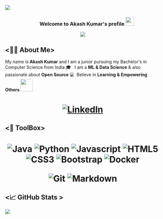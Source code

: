 <div>
<img align="center" src="https://i.imgur.com/4ASafy0.png">
</div>

<h3 align="center">
  &nbsp;&nbsp;&nbsp;&nbsp;&nbsp;&nbsp;&nbsp;Welcome to Akash Kumar's profile
  <img src="https://media.giphy.com/media/hvRJCLFzcasrR4ia7z/giphy.gif" width="28">
</h3>

<!-- Typing SVG by DenverCoder1 - https://github.com/DenverCoder1/readme-typing-svg -->
<p align="center">
<!--   <a href="https://github.com/DenverCoder1/readme-typing-svg"> -->
    <img src="https://readme-typing-svg.herokuapp.com?color=E22FE4&width=380&height=45&lines=Open-Source+Enthusiast;Always+Learning+New+Things;Empowering+Others;Nice+To+Meet+You+...&center=true"></a>

</p>

<!-- Badges template - https://github.com/badges/shields -->


## <👨‍💻 About Me>

My name is **Akash Kumar** and I am a junior pursuing my Bachelor's in Computer Science from India 🎓 &nbsp;&nbsp;I am a **ML & Data Science** & also passionate about **Open Source** 💻  &nbsp;Believe in **Learning & Empowering Others** <img src="https://media.giphy.com/media/LnQjpWaON8nhr21vNW/giphy.gif" width="40"> 
<h1 align = "center">
  
<!--   <a href="https://twitter.com/kverma_twt" target="_blank"><img alt="Twitter" title="Twitter" src="https://img.shields.io/badge/-Twitter-1DA1F2?style=for-the-badge&logo=twitter&logoColor=white"/> -->
  <a href="https://www.linkedin.com/in/akashkumar1100/" target="_blank"><img alt="LinkedIn" title="LinkedIn" src="https://img.shields.io/badge/LinkedIn-%230077B5.svg?&style=for-the-badge&logo=linkedin&logoColor=white"/>
</a>
</h1>

  
## <🔩 ToolBox>  
<h1 align = "center">

![Java](https://img.shields.io/badge/-java-red?style=for-the-badge&logo=java&logoColor=black)
![Python](https://img.shields.io/badge/-Python-white?style=for-the-badge&logo=python&logoColor=4B8BBE)
![Javascript](https://img.shields.io/badge/-javascript-FFED66?style=for-the-badge&logo=javascript&logoColor=black)
![HTML5](https://img.shields.io/badge/-html5-d9534f?style=for-the-badge&logo=html5&logoColor=white)
![CSS3](https://img.shields.io/badge/-css3-1572B6?style=for-the-badge&logo=css3&logoColor=white)
![Bootstrap](https://img.shields.io/badge/-bootstrap-5448C8?style=for-the-badge&logo=bootstrap&logoColor=white)
![Docker](https://img.shields.io/badge/-docker-0db7ed?style=for-the-badge&logo=docker&logoColor=white)
<!-- ![Kubernetes](https://img.shields.io/badge/-kubernetes-3970e4?style=for-the-badge&logo=kubernetes&logoColor=white) -->
![Git](https://img.shields.io/badge/-git-F1502F?style=for-the-badge&logo=git&logoColor=white)
![Markdown](https://img.shields.io/badge/-markdown-747578?style=for-the-badge&logo=markdown&logoColor=white)
</h1>

## <📈 GitHub Stats >  

<p align="center">
	
  [![](https://github-readme-activity-graph.cyclic.app/graph?username=verma-kunal&theme=react-dark)](https://github.com/ashutosh00710/github-readme-activity-graph)
</p>

<!-- 
## <🙋‍♂️ Connect with me>
<p>
  
  <a href="https://twitter.com/kverma_twt" target="_blank"><img alt="Twitter" title="Twitter" src="https://img.shields.io/badge/-Twitter-1DA1F2?style=for-the-badge&logo=twitter&logoColor=white"/>
</a> <a href="https://www.linkedin.com/in/verma-kunal/" target="_blank"><img alt="LinkedIn" title="LinkedIn" src="https://img.shields.io/badge/LinkedIn-%230077B5.svg?&style=for-the-badge&logo=linkedin&logoColor=white"/>
</a> <a href="https://dev.to/kverma_dev" target="_blank"><img alt="Dev.to" title="DenverCoder1 Dev.to" src="https://img.shields.io/badge/DEV.TO-3835D3.svg?&style=for-the-badge&logo=dev.to&logoColor=white">
</a>

</p>  -->









